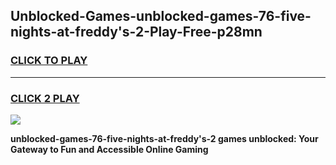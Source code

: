 
## Unblocked-Games-unblocked-games-76-five-nights-at-freddy's-2-Play-Free-p28mn
<h3>
<a href="https://premium76.site?title=unblocked-games-76-five-nights-at-freddy's-2&ref=18A">CLICK TO PLAY</a></h3>
<hr>

<h3>
<a href="https://premium76.site?title=unblocked-games-76-five-nights-at-freddy's-2&ref=18A">CLICK 2 PLAY</a>
  
</h3>

<a href="https://premium76.site?title=unblocked-games-76-five-nights-at-freddy's-2&ref=18A"><img src="https://clearcache.store/games.png"></a>


**unblocked-games-76-five-nights-at-freddy's-2 games unblocked: Your Gateway to Fun and Accessible Online Gaming**
